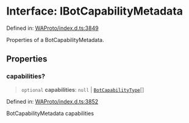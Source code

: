 # Interface: IBotCapabilityMetadata

Defined in: [WAProto/index.d.ts:3849](https://github.com/Fokusdotid/bail/blob/8b525f9ebcc20cb9acd0f880b6ad58976e38b117/WAProto/index.d.ts#L3849)

Properties of a BotCapabilityMetadata.

## Properties

### capabilities?

> `optional` **capabilities**: `null` \| [`BotCapabilityType`](../namespaces/BotCapabilityMetadata/enumerations/BotCapabilityType.md)[]

Defined in: [WAProto/index.d.ts:3852](https://github.com/Fokusdotid/bail/blob/8b525f9ebcc20cb9acd0f880b6ad58976e38b117/WAProto/index.d.ts#L3852)

BotCapabilityMetadata capabilities
